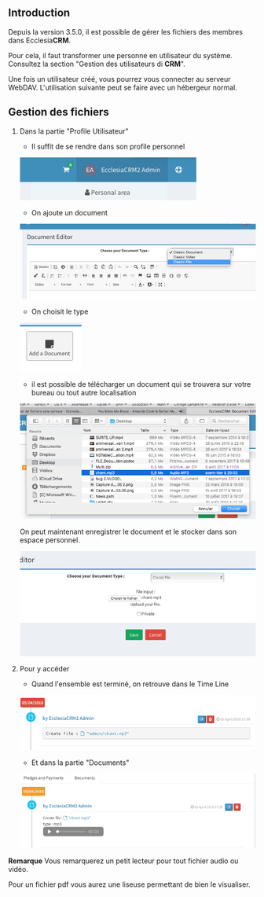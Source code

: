 
## Introduction

Depuis la version 3.5.0, il est possible de gérer les fichiers des membres dans Ecclesia**CRM**.

Pour cela, il faut transformer une personne en utilisateur du système. Consultez la section "Gestion des utilisateurs di **CRM**".

Une fois un utilisateur créé, vous pourrez vous connecter au serveur WebDAV.
L'utilisation suivante peut se faire avec un hébergeur normal.

## Gestion des fichiers

1. Dans la partie "Profile Utilisateur"
	- Il suffit de se rendre dans son profile personnel
	
	![Screenshot](../../img/webdav_files/files1.png)
	
	- On ajoute un document
	
	![Screenshot](../../img/webdav_files/files2.png)

	- On choisit le type
	
	![Screenshot](../../img/webdav_files/files3.png)
	
	- il est possible de télécharger un document qui se trouvera sur votre bureau ou tout autre localisation
	
	![Screenshot](../../img/webdav_files/files4.png)
	
	On peut maintenant enregistrer le document  et le stocker dans son espace personnel.
	
	![Screenshot](../../img/webdav_files/files5.png)

2. Pour y accéder

	- Quand l'ensemble est terminé, on retrouve dans le Time Line 
	
	![Screenshot](../../img/webdav_files/files6.png)

	- Et dans la partie "Documents"
	
	![Screenshot](../../img/webdav_files/files7.png)
	

**Remarque** Vous remarquerez un petit lecteur pour tout fichier audio ou vidéo.

Pour un fichier pdf vous aurez une liseuse permettant de bien le visualiser.



